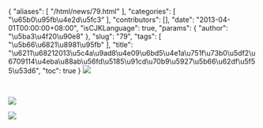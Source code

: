 {
    "aliases": [
        "/html/news/79.html"
    ],
    "categories": [
        "\u65b0\u95fb\u4e2d\u5fc3"
    ],
    "contributors": [],
    "date": "2013-04-01T00:00:00+08:00",
    "isCJKLanguage": true,
    "params": {
        "author": "\u5ba3\u4f20\u90e8"
    },
    "slug": "79",
    "tags": [
        "\u5b66\u6821\u8981\u95fb"
    ],
    "title": "\u6211\u68212013\u5c4a\u9ad8\u4e09\u6bd5\u4e1a\u751f\u73b0\u5df2\u6709114\u4eba\u88ab\u56fd\u5185\u91cd\u70b9\u5927\u5b66\u62df\u5f55\u53d6",
    "toc": true
}
![](https://cdn.tfls.online/mirror/full/571bdd349e5d1684030d70cd3ee4a11272be5197.jpg)

 

![](https://cdn.tfls.online/mirror/full/a2a0ba8263143dcae044acd28d00acbe368ba7f5.jpg)

![](https://cdn.tfls.online/mirror/full/5c029bd94265b4c58d09f0ba15b17f0f4dd1824b.jpg)

